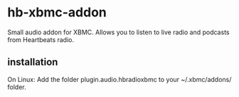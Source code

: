 hb-xbmc-addon
=============

Small audio addon for XBMC. Allows you to listen to live radio and podcasts from Heartbeats radio.

installation
------------

On Linux: 
Add the folder plugin.audio.hbradioxbmc to your ~/.xbmc/addons/ folder.

